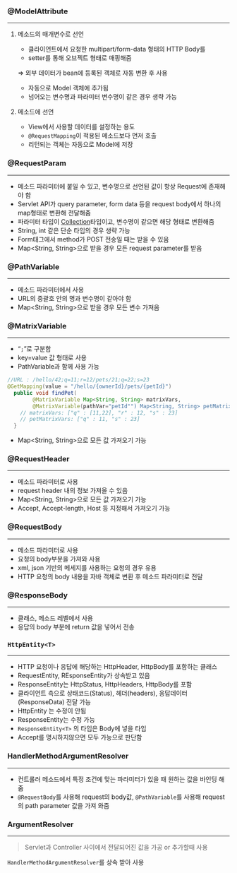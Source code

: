 ### @ModelAttribute

---

1. 메소드의 매개변수로 선언
    - 클라이언트에서 요청한 multipart/form-data 형태의 HTTP Body를
    - setter를 통해 오브젝트 형태로 매핑해줌
    
    ⇒ 외부 데이터가 bean에 등록된 객체로 자동 변환 후 사용
    
    - 자동으로 Model 객체에 추가됨
    - 넘어오는 변수명과 파라미터 변수명이 같은 경우 생략 가능
2. 메소드에 선언
    - View에서 사용할 데이터를 설정하는 용도
    - `@RequestMapping`이 적용된 메소드보다 먼저 호출
    - 리턴되는 객체는 자동으로 Model에 저장

### @RequestParam

---

- 메소드 파라미터에 붙일 수 있고, 변수명으로 선언된 값이 항상 Request에 존재해야 함
- Servlet API가 query parameter, form data 등을 request body에서 하나의 map형태로 변환해 전달해줌
- 파라미터 타입이 [Collection](Collection.md)타입이고, 변수명이 같으면 해당 형태로 변환해줌
- String, int 같은 단순 타입의 경우 생략 가능
- Form태그에서 method가 POST 전송일 때는 받을 수 있음
- Map<String, String>으로 받을 경우 모든 request parameter를 받음

### @PathVariable

---

- 메소드 파라미터에서 사용
- URL의 중괄호 안의 명과 변수명이 같아야 함
- Map<String, String>으로 받을 경우 모든 변수 가져옴

### @MatrixVariable

---

- “`;`”로 구분함
- key=value 값 형태로 사용
- PathVariable과 함께 사용 가능

```java
//URL : /hello/42;q=11;r=12/pets/21;q=22;s=23
@GetMapping(value = "/hello/{ownerId}/pets/{petId}")
  public void findPet(
        @MatrixVariable Map<String, String> matrixVars,
        @MatrixVariable(pathVar="petId"") Map<String, String> petMatrixVars) {
    // matrixVars: ["q" : [11,22], "r" : 12, "s" : 23]
    // petMatrixVars: ["q" : 11, "s" : 23]
  }
```

- Map<String, String>으로 모든 값 가져오기 가능

### @RequestHeader

---

- 메소드 파라미터로 사용
- request header 내의 정보 가져올 수 있음
- Map<String, String>으로 모든 값 가져오기 가능
- Accept, Accept-length, Host 등 지정해서 가져오기 가능

### @RequestBody

---

- 메소드 파라미터로 사용
- 요청의 body부분을 가져와 사용
- xml, json 기반의 메세지를 사용하는 요청의 경우 유용
- HTTP 요청의 body 내용을 자바 객체로 변환 후 메소드 파라미터로 전달

### @ResponseBody

---

- 클래스, 메소드 레벨에서 사용
- 응답의 body 부분에 return 값을 넣어서 전송

### `HttpEntity<T>`

---

- HTTP 요청이나 응답에 해당하는 HttpHeader, HttpBody를 포함하는 클래스
- RequestEntity, REsponseEntity가 상속받고 있음
- ResponseEntity는 HttpStatus, HttpHeaders, HttpBody를 포함
- 클라이언트 측으로 상태코드(Status), 헤더(headers), 응답데이터(ResponseData) 전달 가능
- HttpEntity 는 수정이 안됨
- ResponseEntity는 수정 가능
- `ResponseEntity<T>` 의 타입은 Body에 넣을 타입
- Accept를 명시하지않으면 모두 가능으로 판단함

### HandlerMethodArgumentResolver

---

- 컨트롤러 메소드에서 특정 조건에 맞는 파라미터가 있을 때 원하는 값을 바인딩 해줌
- `@RequestBody`를 사용해 request의 body값,
`@PathVariable`를 사용해 request의 path parameter 값을 가져 와줌

### ArgumentResolver

---

> Servlet과 Controller 사이에서 전달되어진 값을 가공 or 추가할때 사용
> 

`HandlerMethodArgumentResolver`를 상속 받아 사용